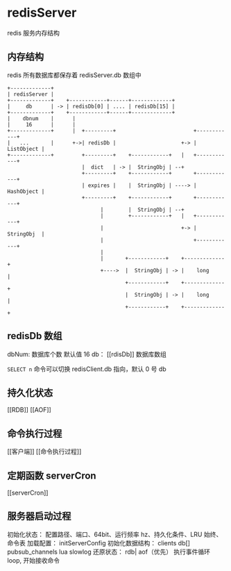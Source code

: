 # redisServer 
redis 服务内存结构
## 内存结构
redis 所有数据库都保存着 redisServer.db 数组中
```
+-------------+
| redisServer |
+-------------+    +------------+------+-------------+
|     db      | -> | redisDb[0] | .... | redisDb[15] |
+-------------+    +------------+------+-------------+
|    dbnum    |      |
|     16      |      |
+-------------+      |  +---------+                         +------------+
|   ...       |      +->| redisDb |                     +-> | ListObject |
+-------------+         +---------+    +------------+   |   +------------+
                        |  dict   | -> |  StringObj | --+
                        +---------+    +------------+       +------------+
                        | expires |    |  StringObj | ----> | HashObject |
                        +---------+    +------------+       +------------+
                              |        |  StringObj | --+
                              |        +------------+   |   +------------+
                              |                         +-> | StringObj  |
                              |                             +------------+
                              |
                              |       +------------+    +-------------+
                              +---->  |  StringObj | -> |    long     |
                                      +------------+    +-------------+
                                      |  StringObj | -> |    long     |
                                      +------------+    +-------------+

```

## redisDb 数组
dbNum: 数据库个数  默认值 16
db： [[rdisDb]] 数据库数组

`SELECT n` 命令可以切换 redisClient.db 指向，默认 0 号 db

## 持久化状态
[[RDB]]
[[AOF]]

## 命令执行过程
[[客户端]]
[[命令执行过程]]

## 定期函数 serverCron 
[[serverCron]]

## 服务器启动过程
初始化状态： 
      配置路径、端口、64bit、运行频率 hz、持久化条件、LRU 始终、命令表
加载配置：
      initServerConfig
初始化数据结构：
      clients
      db[]
      pubsub_channels
      lua
      slowlog
还原状态：
      rdb| aof（优先）
执行事件循环 loop, 开始接收命令